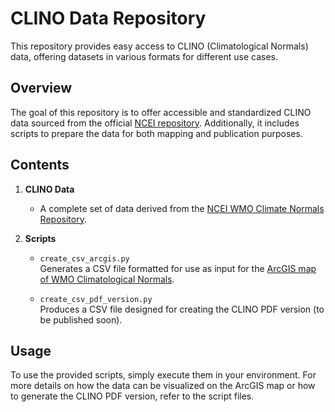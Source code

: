 # CLINO Data Repository

This repository provides easy access to CLINO (Climatological Normals) data, offering datasets in various formats for different use cases.

## Overview

The goal of this repository is to offer accessible and standardized CLINO data sourced from the official [NCEI repository](https://www.ncei.noaa.gov/products/wmo-climate-normals). Additionally, it includes scripts to prepare the data for both mapping and publication purposes.

## Contents

1. **CLINO Data**  
   - A complete set of data derived from the [NCEI WMO Climate Normals Repository](https://www.ncei.noaa.gov/products/wmo-climate-normals).

2. **Scripts**  
   - `create_csv_arcgis.py`  
     Generates a CSV file formatted for use as input for the [ArcGIS map of WMO Climatological Normals](https://community.wmo.int/en/wmo-climatological-normals).
   
   - `create_csv_pdf_version.py`  
     Produces a CSV file designed for creating the CLINO PDF version (to be published soon).

## Usage

To use the provided scripts, simply execute them in your environment. For more details on how the data can be visualized on the ArcGIS map or how to generate the CLINO PDF version, refer to the script files.

